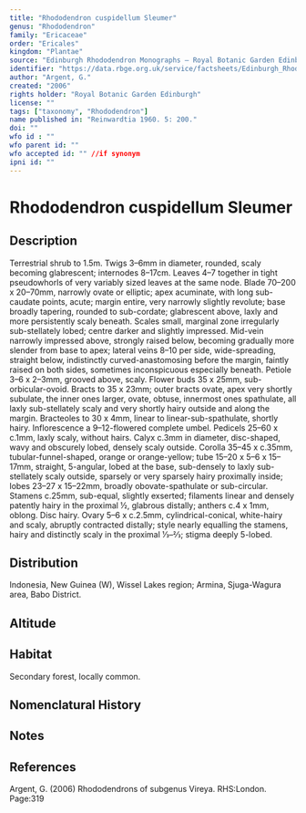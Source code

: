 ```yaml
---
title: "Rhododendron cuspidellum Sleumer"
genus: "Rhododendron"
family: "Ericaceae"
order: "Ericales"
kingdom: "Plantae"
source: "Edinburgh Rhododendron Monographs – Royal Botanic Garden Edinburgh"
identifier: "https://data.rbge.org.uk/service/factsheets/Edinburgh_Rhododendron_Monographs.xhtml"
author: "Argent, G."
created: "2006"
rights holder: "Royal Botanic Garden Edinburgh"
license: ""
tags: ["taxonomy", "Rhododendron"]
name published in: "Reinwardtia 1960. 5: 200."
doi: ""
wfo id : ""
wfo parent id: ""
wfo accepted id: "" //if synonym                      
ipni id: ""
---
```


                       

# Rhododendron cuspidellum Sleumer

## Description
Terrestrial shrub to 1.5m. Twigs 3–6mm in diameter, rounded, scaly becoming glabrescent; internodes 8–17cm. Leaves 4–7 together in tight pseudowhorls of very variably sized leaves at the same node. Blade 70–200 x 20–70mm, narrowly ovate or elliptic; apex acuminate, with long sub-caudate points, acute; margin entire, very narrowly slightly revolute; base broadly tapering, rounded to sub-cordate; glabrescent above, laxly and more persistently scaly beneath. Scales small, marginal zone irregularly sub-stellately lobed; centre darker and slightly impressed. Mid-vein narrowly impressed above, strongly raised below, becoming gradually more slender from base to apex; lateral veins 8–10 per side, wide-spreading, straight below, indistinctly curved-anastomosing before the margin, faintly raised on both sides, sometimes inconspicuous especially beneath. Petiole 3–6 x 2–3mm, grooved above, scaly. Flower buds 35 x 25mm, sub-orbicular-ovoid. Bracts to 35 x 23mm; outer bracts ovate, apex very shortly subulate, the inner ones larger, ovate, obtuse, innermost ones spathulate, all laxly sub-stellately scaly and very shortly hairy outside and along the margin. Bracteoles to 30 x 4mm, linear to linear-sub-spathulate, shortly hairy. Inflor­escence a 9–12-flowered complete umbel. Pedicels 25–60 x c.1mm, laxly scaly, without hairs. Calyx c.3mm in diam­eter, disc-shaped, wavy and obscurely lobed, densely scaly outside. Corolla 35–45 x c.35mm, tubular-funnel-shaped, orange or orange-yellow; tube 15–20 x 5–6 x 15–17mm, straight, 5-angular, lobed at the base, sub-densely to laxly sub-stellately scaly outside, sparsely or very sparsely hairy proximally inside; lobes 23–27 x 15–22mm, broadly obovate-spathulate or sub-circular. Stamens c.25mm, sub-equal, slightly exserted; filaments linear and densely patently hairy in the proximal ½, glabrous distally; anthers c.4 x 1mm, oblong. Disc hairy. Ovary 5–6 x c.2.5mm, cylindrical-conical, white-hairy and scaly, abruptly contracted distally; style nearly equalling the stamens, hairy and distinctly scaly in the proximal 1⁄3–2⁄3; stigma deeply 5-lobed.

## Distribution
Indonesia, New Guinea (W), Wissel Lakes region; Armina, Sjuga-Wagura area, Babo District.

## Altitude


## Habitat
Secondary forest, locally common.

## Nomenclatural History

                       
## Notes


## References

Argent, G. (2006) Rhododendrons of subgenus Vireya. RHS:London. Page:319

